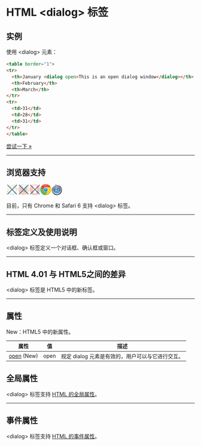 # HTML &lt;dialog&gt; 标签

## 实例

使用 &lt;dialog&gt; 元素：

```HTML
<table border="1">
<tr>
  <th>January <dialog open>This is an open dialog window</dialog></th>
  <th>February</th>
  <th>March</th>
</tr>
<tr>
  <td>31</td>
  <td>28</td>
  <td>31</td>
</tr>
</table>
```

[尝试一下 »](http://www.runoob.com/try/try.php?filename=tryhtml5_dialog)

--------

## 浏览器支持

![Internet Explorer](images/incompatible_ie.gif)![Firefox](images/incompatible_firefox.gif)![Opera](images/incompatible_opera.gif)![Google Chrome](images/compatible_chrome.gif)![Safari](images/compatible_safari.gif)

目前，只有 Chrome 和 Safari 6 支持 &lt;dialog&gt; 标签。

--------

## 标签定义及使用说明

&lt;dialog&gt; 标签定义一个对话框、确认框或窗口。

--------

## HTML 4.01 与 HTML5之间的差异

&lt;dialog&gt; 标签是 HTML5 中的新标签。

--------

## 属性

New：HTML5 中的新属性。

| 属性 | 值 | 描述 |
| ---- | ---- | ---- |
| [open](att-dialog-open.html) (New) | open | 规定 dialog 元素是有效的，用户可以与它进行交互。 |

## 全局属性

&lt;dialog&gt; 标签支持 [HTML 的全局属性](003_ref-standardattributes.md)。

--------

## 事件属性

&lt;dialog&gt; 标签支持 [HTML 的事件属性](004_ref-eventattributes.md)。
